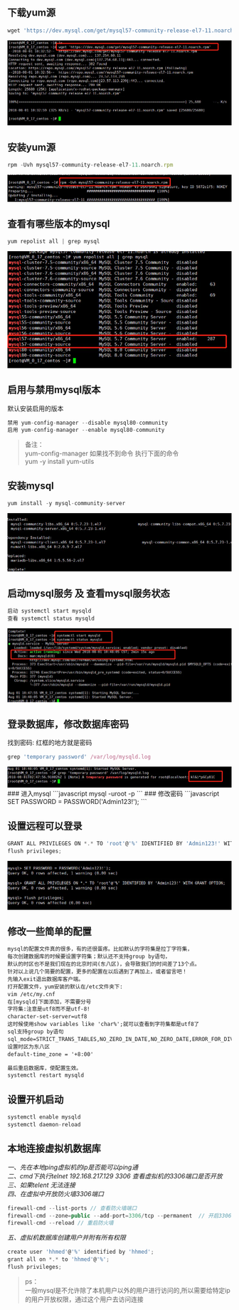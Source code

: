 ## 下载yum源
```javascript
wget 'https://dev.mysql.com/get/mysql57-community-release-el7-11.noarch.rpm'
```
<img src='/img/linux_mysql_01.png'>

## 安装yum源
```javascript
rpm -Uvh mysql57-community-release-el7-11.noarch.rpm
```
<img src='/img/linux_mysql_02.png'>

## 查看有哪些版本的mysql
```javascript
yum repolist all | grep mysql
```
<img src='/img/linux_mysql_03.png'>

## 启用与禁用mysql版本
  默认安装启用的版本
```javascript
禁用 yum-config-manager --disable mysql80-community
启用 yum-config-manager --enable mysql80-community
```
>备注：<br/>
yum-config-manager 如果找不到命令  执行下面的命令<br/>
yum -y install yum-utils

## 安装mysql
```javascript
yum install -y mysql-community-server
```
<img src='/img/linux_mysql_04.png'>

## 启动mysql服务 及 查看mysql服务状态
```javascript
启动 systemctl start mysqld
查看 systemctl status mysqld
```
<img src='/img/linux_mysql_05.png'>

## 登录数据库，修改数据库密码
  找到密码: 红框的地方就是密码
```javascript
grep 'temporary password' /var/log/mysqld.log
```
<img src='/img/linux_mysql_06.png'>
### 进入mysql
```javascript
mysql -uroot -p
```
### 修改密码
```javascript
SET PASSWORD = PASSWORD('Admin123!');
```

## 设置远程可以登录
```javascript
GRANT ALL PRIVILEGES ON *.* TO 'root'@'%' IDENTIFIED BY 'Admin123!' WITH GRANT OPTION;
flush privileges;
```
<img src='/img/linux_mysql_07.png'>

## 修改一些简单的配置
```html
mysql的配置文件真的很多，有的还很蛋疼。比如默认的字符集是拉丁字符集，
每次创建数据库的时候要设置字符集；默认还不支持group by语句，
默认的时区也不是我们现在的北京时间(东八区)，会导致我们的时间差了13个点。
针对以上说几个简要的配置，更多的配置在以后遇到了再加上，或者留言吧！
先输入exit退出数据库客户端。
打开配置文件，yum安装的默认在/etc文件夹下:
vim /etc/my.cnf
在[mysqld]下面添加，不需要分号
字符集:注意是utf8而不是utf-8!
character-set-server=utf8
这时候使用show variables like 'char%';就可以查看到字符集都是utf8了
sql支持group by语句
sql_mode=STRICT_TRANS_TABLES,NO_ZERO_IN_DATE,NO_ZERO_DATE,ERROR_FOR_DIVISION_BY_ZERO,NO_AUTO_CREATE_USER,NO_ENGINE_SUBSTITUTION
设置时区为东八区
default-time_zone = '+8:00'
```
```javascript
最后重启数据库，使配置生效。
systemctl restart mysqld
```

## 设置开机启动
```javascript
systemctl enable mysqld
systemctl daemon-reload
```

## 本地连接虚拟机数据库
<em>一、先在本地ping虚拟机的ip是否能可以ping通<br/>二、cmd下执行telnet 192.168.217.129 3306 查看虚拟机的3306端口是否开放<br/>三、如果telent 无法连接<br/>四、在虚拟中开放防火墙3306端口</em>
```javascript
firewall-cmd --list-ports // 查看防火墙端口
firewall-cmd --zone=public --add-port=3306/tcp --permanent  // 开启3306端口
firewall-cmd --reload // 重启防火墙
```
<em>五、虚拟机数据库创建用户并附有所有权限</em>
```javascript
create user 'hhmed'@'%' identified by 'hhmed';
grant all on *.* to 'hhmed'@'%';
flush privileges;
```

>ps：<br/>
一般mysql是不允许除了本机用户以外的用户进行访问的,所以需要给特定ip的用户开放权限，通过这个用户去访问连接